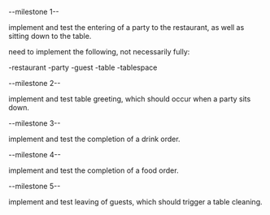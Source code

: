 --milestone 1--

implement and test the entering of a party to the restaurant, as well as sitting down to the table.

need to implement the following, not necessarily fully:

-restaurant
-party
-guest
-table
-tablespace

--milestone 2--

implement and test table greeting, which should occur when a party sits down.

--milestone 3--

implement and test the completion of a drink order.

--milestone 4--

implement and test the completion of a food order.

--milestone 5--

implement and test leaving of guests, which should trigger a table cleaning.
